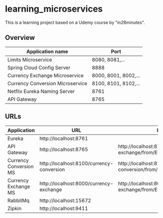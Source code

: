 # learning_microservices

This is a learning project based on a Udemy course by "in28minutes".

## Overview

| Application name                 | Port                 |
|----------------------------------|----------------------|
| Limits Microservice              | 8080, 8081,...       |
| Spring Cloud Config Server       | 8888                 |
| Currency Exchange Microservice   | 8000, 8001, 8002,... |     
| Currency Conversion Microservice | 8100, 8101, 8102,... |
| Netflix Eureka Naming Server     | 8761                 |
| API Gateway                      | 8765                 |

## URLs

| Application            | URL                                       | Example                                                                |
|------------------------|-------------------------------------------|------------------------------------------------------------------------|
| Eureka                 | http://localhost:8761                     |                                                                        |
| API Gateway            | http://localhost:8765                     | http://localhost:8765/currency-exchange/from/EUR/to/PLN                |
| Currency Conversion MS | http://localhost:8100/currency-conversion | http://localhost:8100/currency-conversion/from/EUR/to/PLN/quantity/899 |
| Currency Exchange MS   | http://localhost:8000/currency-exchange   | http://localhost:8000/currency-exchange/from/EUR/to/PLN                |
| RabbitMq               | http://localhost:15672                    |                                                                        |
| Zipkin                 | http://localhost:9411                     |                                                                        |

